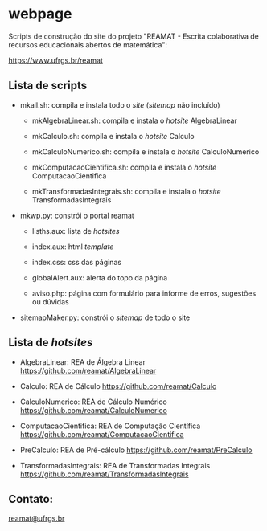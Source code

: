 # webpage

Scripts de construção do site do projeto "REAMAT - Escrita colaborativa de recursos educacionais abertos de matemática":

https://www.ufrgs.br/reamat

## Lista de scripts

* mkall.sh: compila e instala todo o _site_ (_sitemap_ não incluído)

	* mkAlgebraLinear.sh: compila e instala o _hotsite_ AlgebraLinear

	* mkCalculo.sh: compila e instala o _hotsite_ Calculo

	* mkCalculoNumerico.sh: compila e instala o _hotsite_ CalculoNumerico

	* mkComputacaoCientifica.sh: compila e instala o _hotsite_ ComputacaoCientifica

	* mkTransformadasIntegrais.sh: compila e instala o _hotsite_ TransformadasIntegrais

* mkwp.py: constrói o portal reamat

	* lisths.aux: lista de _hotsites_

	* index.aux: html _template_

	* index.css: css das páginas

	* globalAlert.aux: alerta do topo da página

	* aviso.php: página com formulário para informe de erros, sugestões ou dúvidas

* sitemapMaker.py: constrói o _sitemap_ de todo o site

## Lista de _hotsites_

* AlgebraLinear: REA de Álgebra Linear https://github.com/reamat/AlgebraLinear

* Calculo: REA de Cálculo https://github.com/reamat/Calculo

* CalculoNumerico: REA de Cálculo Numérico https://github.com/reamat/CalculoNumerico

* ComputacaoCientifica: REA de Computação Científica https://github.com/reamat/ComputacaoCientifica

* PreCalculo: REA de Pré-cálculo https://github.com/reamat/PreCalculo

* TransformadasIntegrais: REA de Transformadas Integrais https://github.com/reamat/TransformadasIntegrais

## Contato:

reamat@ufrgs.br
